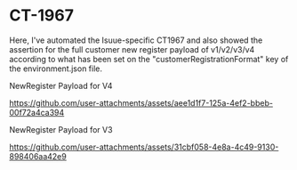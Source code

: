 # CT-1967
Here, I've automated the Isuue-specific CT1967 and also showed the assertion for the full customer new register payload of v1/v2/v3/v4 according to what has been set on the "customerRegistrationFormat" key of the environment.json file.

NewRegister Payload for V4

https://github.com/user-attachments/assets/aee1d1f7-125a-4ef2-bbeb-00f72a4ca394

NewRegister Payload for V3

https://github.com/user-attachments/assets/31cbf058-4e8a-4c49-9130-898406aa42e9

